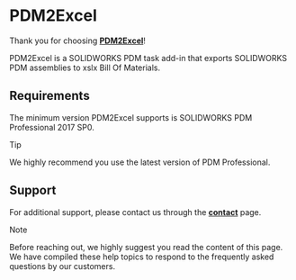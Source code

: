 # PDM2Excel

Thank you for choosing **[PDM2Excel](https://bluebyte.biz/product/pdm2excel/)**!

PDM2Excel is a SOLIDWORKS PDM task add-in that exports SOLIDWORKS PDM assemblies to xslx Bill Of Materials. 

## Requirements

The minimum version PDM2Excel supports is SOLIDWORKS PDM Professional 2017 SP0.  
> [!Tip]
> We highly recommend you use the latest version of PDM Professional.


## Support

For additional support, please contact us through the **[contact](https://bluebyte.biz/contact/)** page.

> [!Note]
> Before reaching out, we highly suggest you read the content of this page. We have compiled these help topics to respond to the frequently asked questions by our customers.